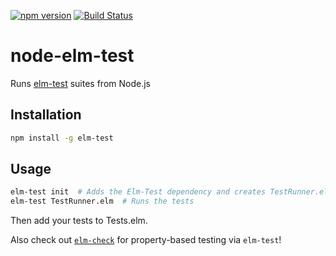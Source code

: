 [![npm version](https://badge.fury.io/js/elm-test.svg)](http://badge.fury.io/js/elm-test)
[![Build Status](https://travis-ci.org/rtfeldman/node-elm-test.svg?branch=master)](https://travis-ci.org/rtfeldman/node-elm-test)

# node-elm-test
Runs [elm-test](https://github.com/deadfoxygrandpa/Elm-Test) suites from Node.js

## Installation

```bash
npm install -g elm-test
```

## Usage

```bash
elm-test init  # Adds the Elm-Test dependency and creates TestRunner.elm and Tests.elm
elm-test TestRunner.elm  # Runs the tests
```

Then add your tests to Tests.elm.

Also check out [`elm-check`](https://github.com/TheSeamau5/elm-check) for property-based testing via `elm-test`!
